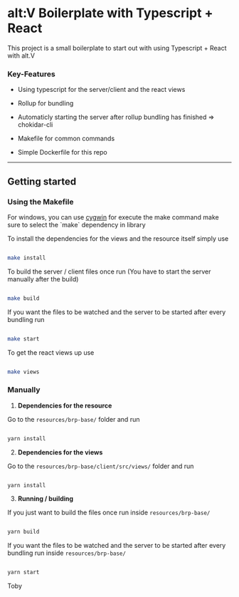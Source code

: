 
# alt:V Boilerplate with Typescript + React

  

This project is a small boilerplate to start out with using Typescript + React with alt.V

  

### Key-Features

  

- Using typescript for the server/client and the react views

- Rollup for bundling

- Automaticly starting the server after rollup bundling has finished => chokidar-cli

- Makefile for common commands

- Simple Dockerfile for this repo

  

---

  

## Getting started

  

### Using the Makefile
For windows, you can use [cygwin]([https://cygwin.com/install.html](https://cygwin.com/install.html)) for execute the make command make sure to select the `make`  dependency in library

To install the dependencies for the views and the resource itself simply use

  

```bash

make install

```

  

To build the server / client files once run (You have to start the server manually after the build)

  

```bash

make build

```

  

If you want the files to be watched and the server to be started after every bundling run

  

```bash

make start

```

  

To get the react views up use

  

```bash

make views

```

  

### Manually

  

1. **Dependencies for the resource**

Go to the `resources/brp-base/` folder and run

  

```bash

yarn install

```

  

2. **Dependencies for the views**

Go to the `resources/brp-base/client/src/views/` folder and run

  

```bash

yarn install

```

  

3. **Running / building**

If you just want to build the files once run inside `resources/brp-base/`

  

```bash

yarn build

```

  

If you want the files to be watched and the server to be started after every bundling run inside `resources/brp-base/`

  

```bash

yarn start

```

Toby
